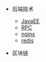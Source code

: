 * 后端技术
    * [JavaEE](01/javase/)
    * [RPC](01/rpc/)
    * [nginx](01/nginx/)
    * [redis](01/redis/)

* 区块链